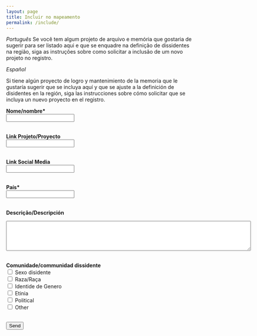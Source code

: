 ```yaml
---
layout: page
title: Incluir no mapeamento
permalink: /include/
---
```


*Português*
Se você tem algum projeto de arquivo e memória que gostaria de sugerir para ser listado aqui e que se enquadre na definição de dissidentes na região, siga as instruções sobre como solicitar a inclusão de um novo projeto no registro.


*Español*

Si tiene algún proyecto de logro y mantenimiento de la memoria que le gustaría sugerir que se incluya aquí y que se ajuste a la definición de disidentes en la región, siga las instrucciones sobre cómo solicitar que se incluya un nuevo proyecto en el registro.


<form action="https://formspree.io/f/mgedpgaw" method="POST">
  <label for="name" style="font-weight: bold">Nome/nombre*</label><br>
  <input type="text" id="name" name="name" required><br><br>
  
  <label for="link" style="font-weight: bold">Link Projeto/Proyecto</label><br>
  <input type="text" id="link" name="link" required><br><br>
  
  <label for="link" style="font-weight: bold">Link Social Media</label><br>
  <input type="text" id="socials" name="socials"><br><br>
  
  <label for="location" style="font-weight: bold">País*</label><br>
  <input type="text" id="location" name="location" required><br><br>
  
  <label for="description" style="font-weight: bold">Descrição/Descripción</label>
  <textarea rows="5" cols="80" id="description" name="description" required></textarea><br><br>
  
  <label for="community" style="font-weight: bold">Comunidade/communidad dissidente</label><br>
  <input type="checkbox" id="sexual_community" name="sexual_community" value="sexual">
  <label for="sexual_community">Sexo disidente</label><br>
  <input type="checkbox" id="race_community" name="race_community" value="race">
  <label for="race_community">Raza/Raça</label><br>
  <input type="checkbox" id="gender_community" name="gender_community" value="gender">
  <label for="gender_community">Identide de Genero</label><br>
  <input type="checkbox" id="ethnicity_community" name="ethnicity_community" value="ethnicity">
  <label for="ethnicity_community">Etinia</label><br>
  <input type="checkbox" id="political_community" name="political_community" value="political">
  <label for="political_community">Political</label><br>
  <input type="checkbox" id="other_community" name="other_community" value="other">
  <label for="other_community">Other</label>
  <br><br>
  
  <input type="submit" value="Send">
</form> 
